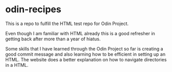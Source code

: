 # odin-recipes

This is a repo to fulfill the HTML test repo for Odin Project.

Even though I am familiar with HTML already this is a good refresher in getting back after more than a year of hiatus.

Some skills that I have learned through the Odin Project so far is creating a good commit message and also learning how to be efficient in setting up an HTML. The website does a better explanation on how to navigate directories in a HTML.